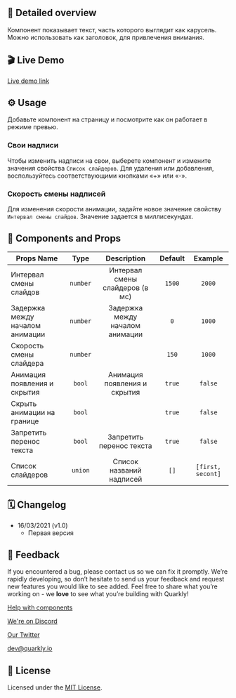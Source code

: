 ## 📖 Detailed overview

Компонент показывает текст, часть которого выглядит как карусель. Можно использовать как заголовок, для привлечения внимания.

## 🎬 Live Demo

[Live demo link](https://quarkly-ui-components.netlify.app/looptext/)

## ⚙️ Usage

Добавьте компонент на страницу и посмотрите как он работает в режиме превью.

### Свои надписи

Чтобы изменить надписи на свои, выберете компонент и измените значения свойства `Список слайдеров`. Для удаления или добавления, воспользуйтесь соответствующими кнопками «+»‎ или «-».‎

### Скорость смены надписей

Для изменения скорости анимации, задайте новое значение свойству `Интервал смены слайдов`. Значение задается в миллисекундах.

## 🧩 Components and Props

| Props Name                      |   Type   |           Description           | Default |      Example      |
| ------------------------------- | :------: | :-----------------------------: | :-----: | :---------------: |
| Интервал смены слайдов          | `number` | Интервал смены слайдеров (в мс) | `1500`  |      `2000`       |
| Задержка между началом анимации | `number` | Задержка между началом анимации |   `0`   |      `1000`       |
| Скорость смены слайдера         | `number` |                                 |  `150`  |      `1000`       |
| Анимация появления и скрытия    |  `bool`  |  Анимация появления и скрытия   | `true`  |      `false`      |
| Скрыть анимации на границе      |  `bool`  |                                 | `true`  |      `false`      |
| Запретить перенос текста        |  `bool`  |    Запретить перенос текста     | `true`  |      `false`      |
| Список слайдеров                | `union`  |    Список названий надписей     |  `[]`   | `[first, secont]` |

## 🗓 Changelog

- 16/03/2021 (v1.0)
  - Первая версия

## 📮 Feedback

If you encountered a bug, please contact us so we can fix it promptly. We’re rapidly developing, so don’t hesitate to send us your feedback and request new features you would like to see added. Feel free to share what you’re working on - we **love** to see what you’re building with Quarkly!

[Help with components](https://feedback.quarkly.io/communities/1-quarkly-forum/categories/7-components/topics)

[We're on Discord](https://discord.gg/f9KhSMGX)

[Our Twitter](https://twitter.com/quarklyapp)

[dev@quarkly.io](mailto:dev@quarkly.io)

## 📝 License

Licensed under the [MIT License](./LICENSE).
